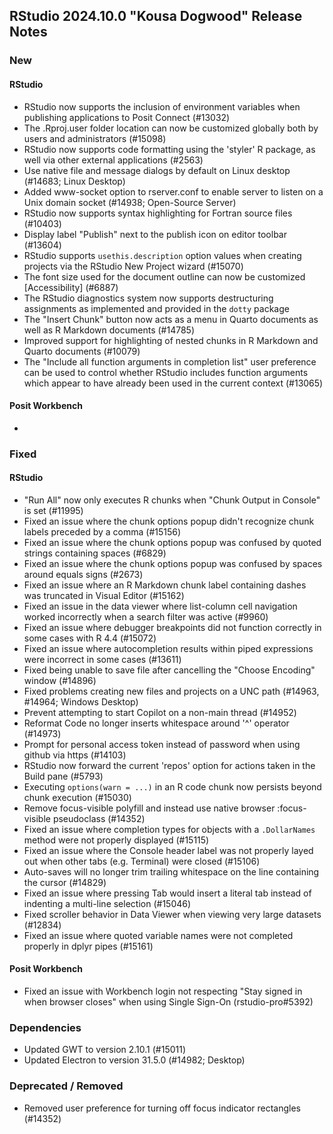 ## RStudio 2024.10.0 "Kousa Dogwood" Release Notes

### New
#### RStudio
- RStudio now supports the inclusion of environment variables when publishing applications to Posit Connect (#13032)
- The .Rproj.user folder location can now be customized globally both by users and administrators (#15098)
- RStudio now supports code formatting using the 'styler' R package, as well via other external applications (#2563)
- Use native file and message dialogs by default on Linux desktop (#14683; Linux Desktop)
- Added www-socket option to rserver.conf to enable server to listen on a Unix domain socket (#14938; Open-Source Server)
- RStudio now supports syntax highlighting for Fortran source files (#10403)
- Display label "Publish" next to the publish icon on editor toolbar (#13604)
- RStudio supports `usethis.description` option values when creating projects via the RStudio New Project wizard (#15070)
- The font size used for the document outline can now be customized [Accessibility] (#6887)
- The RStudio diagnostics system now supports destructuring assignments as implemented and provided in the `dotty` package
- The "Insert Chunk" button now acts as a menu in Quarto documents as well as R Markdown documents (#14785)
- Improved support for highlighting of nested chunks in R Markdown and Quarto documents (#10079)
- The "Include all function arguments in completion list" user preference can be used to control whether RStudio includes function arguments which appear to have already been used in the current context (#13065)

#### Posit Workbench
-

### Fixed
#### RStudio
- "Run All" now only executes R chunks when "Chunk Output in Console" is set (#11995)
- Fixed an issue where the chunk options popup didn't recognize chunk labels preceded by a comma (#15156)
- Fixed an issue where the chunk options popup was confused by quoted strings containing spaces (#6829)
- Fixed an issue where the chunk options popup was confused by spaces around equals signs (#2673)
- Fixed an issue where an R Markdown chunk label containing dashes was truncated in Visual Editor (#15162)
- Fixed an issue in the data viewer where list-column cell navigation worked incorrectly when a search filter was active (#9960)
- Fixed an issue where debugger breakpoints did not function correctly in some cases with R 4.4 (#15072)
- Fixed an issue where autocompletion results within piped expressions were incorrect in some cases (#13611)
- Fixed being unable to save file after cancelling the "Choose Encoding" window (#14896)
- Fixed problems creating new files and projects on a UNC path (#14963, #14964; Windows Desktop)
- Prevent attempting to start Copilot on a non-main thread (#14952)
- Reformat Code no longer inserts whitespace around '^' operator (#14973)
- Prompt for personal access token instead of password when using github via https (#14103)
- RStudio now forward the current 'repos' option for actions taken in the Build pane (#5793)
- Executing `options(warn = ...)` in an R code chunk now persists beyond chunk execution (#15030)
- Remove focus-visible polyfill and instead use native browser :focus-visible pseudoclass (#14352)
- Fixed an issue where completion types for objects with a `.DollarNames` method were not properly displayed (#15115)
- Fixed an issue where the Console header label was not properly layed out when other tabs (e.g. Terminal) were closed (#15106)
- Auto-saves will no longer trim trailing whitespace on the line containing the cursor (#14829)
- Fixed an issue where pressing Tab would insert a literal tab instead of indenting a multi-line selection (#15046)
- Fixed scroller behavior in Data Viewer when viewing very large datasets (#12834)
- Fixed an issue where quoted variable names were not completed properly in dplyr pipes (#15161)

#### Posit Workbench
- Fixed an issue with Workbench login not respecting "Stay signed in when browser closes" when using Single Sign-On (rstudio-pro#5392)

### Dependencies

- Updated GWT to version 2.10.1 (#15011)
- Updated Electron to version 31.5.0 (#14982; Desktop)

### Deprecated / Removed
- Removed user preference for turning off focus indicator rectangles (#14352)


